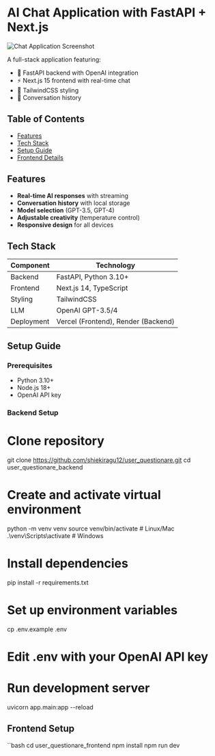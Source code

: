 # AI Chat Application with FastAPI + Next.js

![Chat Application Screenshot](https://github.com/user-attachments/assets/4f0c4e34-1d53-4059-b261-4b50df777cfa)

A full-stack application featuring:
- 🚀 FastAPI backend with OpenAI integration
- ⚡ Next.js 15 frontend with real-time chat
- 🎨 TailwindCSS styling
- 📝 Conversation history

## Table of Contents
- [Features](#features)
- [Tech Stack](#tech-stack)
- [Setup Guide](#setup-guide)
- [Frontend Details](#frontend-setup)

## Features
- **Real-time AI responses** with streaming
- **Conversation history** with local storage
- **Model selection** (GPT-3.5, GPT-4)
- **Adjustable creativity** (temperature control)
- **Responsive design** for all devices

## Tech Stack
| Component | Technology |
|-----------|------------|
| Backend | FastAPI, Python 3.10+ |
| Frontend | Next.js 14, TypeScript |
| Styling | TailwindCSS |
| LLM | OpenAI GPT-3.5/4 |
| Deployment | Vercel (Frontend), Render (Backend) |

## Setup Guide

### Prerequisites
- Python 3.10+
- Node.js 18+
- OpenAI API key

### Backend Setup
# Clone repository
git clone https://github.com/shiekiragu12/user_questionare.git
cd user_questionare_backend

# Create and activate virtual environment
python -m venv venv
source venv/bin/activate  # Linux/Mac
.\venv\Scripts\activate   # Windows

# Install dependencies
pip install -r requirements.txt

# Set up environment variables
cp .env.example .env
# Edit .env with your OpenAI API key

# Run development server
uvicorn app.main:app --reload

## Frontend Setup
``bash
cd user_questionare_frontend
npm install
npm run dev
